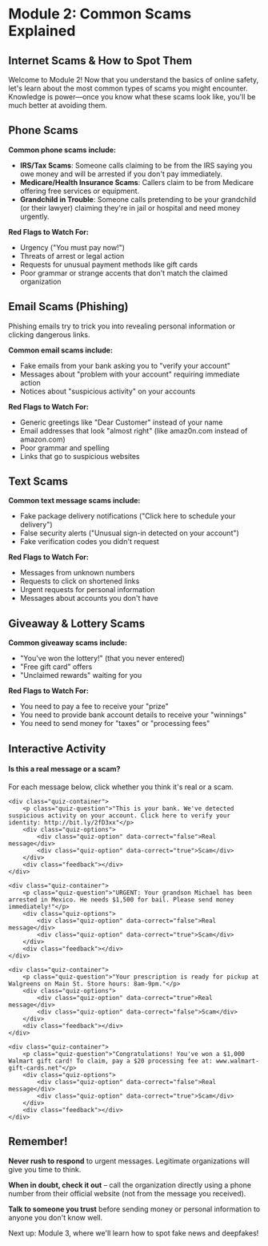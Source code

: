 # Module 2: Common Scams Explained

## Internet Scams & How to Spot Them

Welcome to Module 2! Now that you understand the basics of online safety, let's learn about the most common types of scams you might encounter. Knowledge is power—once you know what these scams look like, you'll be much better at avoiding them.

## Phone Scams

**Common phone scams include:**

- **IRS/Tax Scams**: Someone calls claiming to be from the IRS saying you owe money and will be arrested if you don't pay immediately.
- **Medicare/Health Insurance Scams**: Callers claim to be from Medicare offering free services or equipment.
- **Grandchild in Trouble**: Someone calls pretending to be your grandchild (or their lawyer) claiming they're in jail or hospital and need money urgently.

**Red Flags to Watch For:**
- Urgency ("You must pay now!")
- Threats of arrest or legal action
- Requests for unusual payment methods like gift cards
- Poor grammar or strange accents that don't match the claimed organization

## Email Scams (Phishing)

Phishing emails try to trick you into revealing personal information or clicking dangerous links.

**Common email scams include:**
- Fake emails from your bank asking you to "verify your account"
- Messages about "problem with your account" requiring immediate action
- Notices about "suspicious activity" on your accounts

**Red Flags to Watch For:**
- Generic greetings like "Dear Customer" instead of your name
- Email addresses that look "almost right" (like amaz0n.com instead of amazon.com)
- Poor grammar and spelling
- Links that go to suspicious websites

## Text Scams

**Common text message scams include:**
- Fake package delivery notifications ("Click here to schedule your delivery")
- False security alerts ("Unusual sign-in detected on your account")
- Fake verification codes you didn't request

**Red Flags to Watch For:**
- Messages from unknown numbers
- Requests to click on shortened links
- Urgent requests for personal information
- Messages about accounts you don't have

## Giveaway & Lottery Scams

**Common giveaway scams include:**
- "You've won the lottery!" (that you never entered)
- "Free gift card" offers
- "Unclaimed rewards" waiting for you

**Red Flags to Watch For:**
- You need to pay a fee to receive your "prize"
- You need to provide bank account details to receive your "winnings"
- You need to send money for "taxes" or "processing fees"

## Interactive Activity

<div class="interactive-exercise">
    <h4>Is this a real message or a scam?</h4>
    <p>For each message below, click whether you think it's real or a scam.</p>
    
    <div class="quiz-container">
        <p class="quiz-question">"This is your bank. We've detected suspicious activity on your account. Click here to verify your identity: http://bit.ly/2fD3xx"</p>
        <div class="quiz-options">
            <div class="quiz-option" data-correct="false">Real message</div>
            <div class="quiz-option" data-correct="true">Scam</div>
        </div>
        <div class="feedback"></div>
    </div>
    
    <div class="quiz-container">
        <p class="quiz-question">"URGENT: Your grandson Michael has been arrested in Mexico. He needs $1,500 for bail. Please send money immediately!"</p>
        <div class="quiz-options">
            <div class="quiz-option" data-correct="false">Real message</div>
            <div class="quiz-option" data-correct="true">Scam</div>
        </div>
        <div class="feedback"></div>
    </div>
    
    <div class="quiz-container">
        <p class="quiz-question">"Your prescription is ready for pickup at Walgreens on Main St. Store hours: 8am-9pm."</p>
        <div class="quiz-options">
            <div class="quiz-option" data-correct="true">Real message</div>
            <div class="quiz-option" data-correct="false">Scam</div>
        </div>
        <div class="feedback"></div>
    </div>
    
    <div class="quiz-container">
        <p class="quiz-question">"Congratulations! You've won a $1,000 Walmart gift card! To claim, pay a $20 processing fee at: www.walmart-gift-cards.net"</p>
        <div class="quiz-options">
            <div class="quiz-option" data-correct="false">Real message</div>
            <div class="quiz-option" data-correct="true">Scam</div>
        </div>
        <div class="feedback"></div>
    </div>
</div>

## Remember!

**Never rush to respond** to urgent messages. Legitimate organizations will give you time to think.

**When in doubt, check it out** – call the organization directly using a phone number from their official website (not from the message you received).

**Talk to someone you trust** before sending money or personal information to anyone you don't know well.

Next up: Module 3, where we'll learn how to spot fake news and deepfakes!
